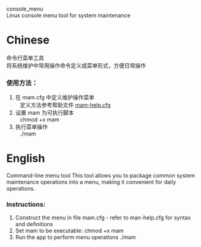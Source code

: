 console_menu<br />
Linux console menu tool for system maintenance<br />

# Chinese
命令行菜单工具<br />
将系统维护中常用操作命令定义成菜单形式，方便日常操作<br />

### 使用方法：<br />
1. 在 mam.cfg 中定义维护操作菜单<br />
   定义方法参考帮助文件 [mam-help.cfg](https://github.com/snake4bird/console_menu/blob/master/mam-help.cfg)<br />
2. 设置 mam 为可执行脚本<br />
   chmod +x mam<br />
3. 执行菜单操作<br />
   ./mam<br />

# English
Command-line menu tool
This tool allows you to package common system maintenance operations into a menu, making it convenient for daily operations.

### Instructions:
1. Construct the menu in file mam.cfg - refer to man-help.cfg for syntax and definitions
2. Set mam to be executable:
   chmod +x mam
3. Run the app to perform menu operations
   ./mam
